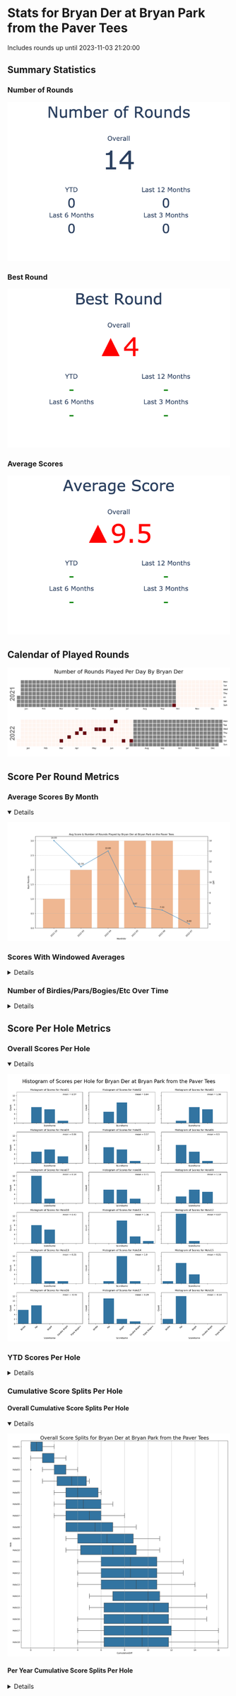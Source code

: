 # Stats for Bryan Der at Bryan Park from the Paver Tees

Includes rounds up until 2023-11-03 21:20:00

## Summary Statistics

### Number of Rounds

![number_of_rounds](img/BryanDer_BryanPark_PaverTees/number_of_rounds.png)

### Best Round

![best_scores](img/BryanDer_BryanPark_PaverTees/best_scores.png)

### Average Scores

![average_scores](img/BryanDer_BryanPark_PaverTees/average_scores.png)

## Calendar of Played Rounds

![round_calendar](img/BryanDer_BryanPark_PaverTees/round_calendar.png)

## Score Per Round Metrics

### Average Scores By Month

<details open>

![avg_score](img/BryanDer_BryanPark_PaverTees/avg_score.png)

</details>

### Scores With Windowed Averages

<details>

![score_summary](img/BryanDer_BryanPark_PaverTees/score_summary.png)

</details>

### Number of Birdies/Pars/Bogies/Etc Over Time

<details>

![score_frequency](img/BryanDer_BryanPark_PaverTees/score_frequency.png)

</details>

## Score Per Hole Metrics

### Overall Scores Per Hole

<details open>

![histogram](img/BryanDer_BryanPark_PaverTees/histogram.png)

</details>

### YTD Scores Per Hole

<details>

![histogram_ytd](img/BryanDer_BryanPark_PaverTees/histogram_ytd.png)

</details>

### Cumulative Score Splits Per Hole

#### Overall Cumulative Score Splits Per Hole

<details open>

![overall_splits](img/BryanDer_BryanPark_PaverTees/overall_splits.png)

</details>

#### Per Year Cumulative Score Splits Per Hole

<details>

![year_score_splits](img/BryanDer_BryanPark_PaverTees/year_score_splits.png)

</details>
